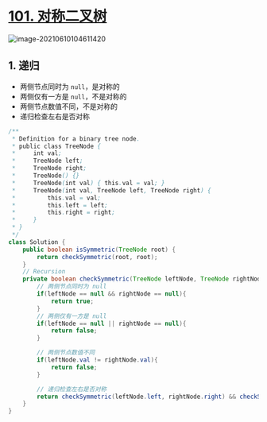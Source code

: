 # [101. 对称二叉树](https://leetcode-cn.com/problems/symmetric-tree/)

![image-20210610104611420](https://raw.githubusercontent.com/TWDH/Leetcode-From-Zero/pictures/img/image-20210610104611420.png)

## 1. 递归

* 两侧节点同时为 `null`，是对称的
* 两侧仅有一方是 `null`，不是对称的
* 两侧节点数值不同，不是对称的
* 递归检查左右是否对称

```java
/**
 * Definition for a binary tree node.
 * public class TreeNode {
 *     int val;
 *     TreeNode left;
 *     TreeNode right;
 *     TreeNode() {}
 *     TreeNode(int val) { this.val = val; }
 *     TreeNode(int val, TreeNode left, TreeNode right) {
 *         this.val = val;
 *         this.left = left;
 *         this.right = right;
 *     }
 * }
 */
class Solution {
    public boolean isSymmetric(TreeNode root) {
        return checkSymmetric(root, root);
    }
    // Recursion
    private boolean checkSymmetric(TreeNode leftNode, TreeNode rightNode){
        // 两侧节点同时为 null
        if(leftNode == null && rightNode == null){
            return true;
        }
        // 两侧仅有一方是 null
        if(leftNode == null || rightNode == null){
            return false;
        }

        // 两侧节点数值不同
        if(leftNode.val != rightNode.val){
            return false;
        }

        // 递归检查左右是否对称
        return checkSymmetric(leftNode.left, rightNode.right) && checkSymmetric(leftNode.right, rightNode.left);
    }
}
```

